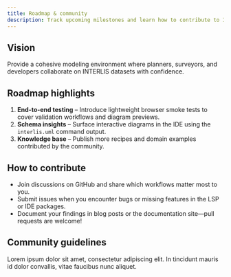 ```yaml
---
title: Roadmap & community
description: Track upcoming milestones and learn how to contribute to INTERLIS IDE.
---
```


## Vision

Provide a cohesive modeling environment where planners, surveyors, and developers collaborate on INTERLIS datasets with confidence.

## Roadmap highlights

1. **End-to-end testing** – Introduce lightweight browser smoke tests to cover validation workflows and diagram previews.
2. **Schema insights** – Surface interactive diagrams in the IDE using the `interlis.uml` command output.
3. **Knowledge base** – Publish more recipes and domain examples contributed by the community.

## How to contribute

- Join discussions on GitHub and share which workflows matter most to you.
- Submit issues when you encounter bugs or missing features in the LSP or IDE packages.
- Document your findings in blog posts or the documentation site—pull requests are welcome!

## Community guidelines

Lorem ipsum dolor sit amet, consectetur adipiscing elit. In tincidunt mauris id dolor convallis, vitae faucibus nunc aliquet.
